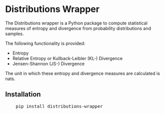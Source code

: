 # Distributions Wrapper
The Distributions wrapper is a Python package to compute statistical measures of entropy and divergence from probability distributions and samples.

The following functionality is provided:
* Entropy
* Relative Entropy or Kullback-Leibler (KL-) Divergence
* Jensen-Shannon (JS-) Divergence

The unit in which these entropy and divergence measures are calculated is nats. 

## Installation

<pre>
    pip install distributions-wrapper
</pre>

